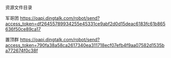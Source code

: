 资源文件目录

军哥团
https://oapi.dingtalk.com/robot/send?access_token=df26455789934255e45331ce9abf2d0d15deac6183fc61b865636f50ce89ca17

置顶群
https://oapi.dingtalk.com/robot/send?access_token=790fa38a58ca2617340ea311718ecf07efb4f9aa07582d1535ba772674f0c38f